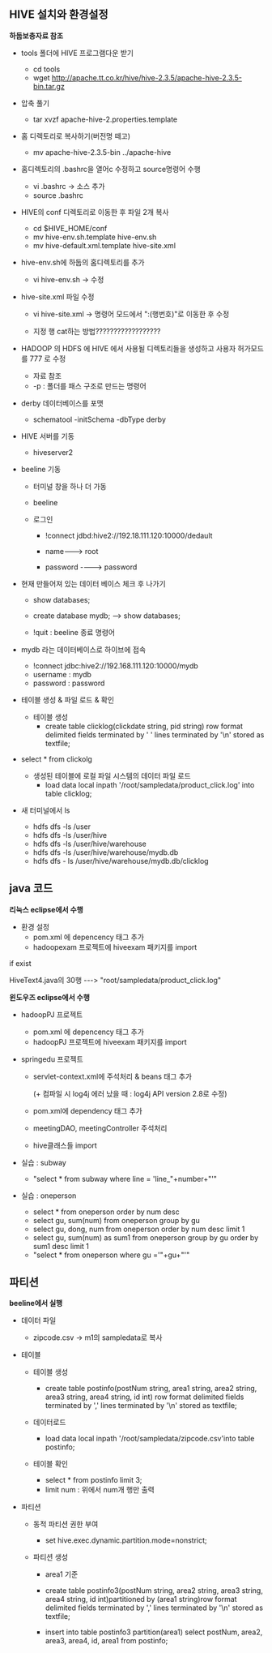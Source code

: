 ## HIVE 설치와 환경설정

**하둡보충자료 참조**

- tools 폴더에 HIVE 프로그램다운 받기
  - cd tools
  - wget http://apache.tt.co.kr/hive/hive-2.3.5/apache-hive-2.3.5-bin.tar.gz

- 압축 풀기
  - tar xvzf apache-hive-2.properties.template

- 홈 디렉토리로 복사하기(버전명 떼고)
  - mv apache-hive-2.3.5-bin ../apache-hive

- 홈디렉토리의 .bashrc을 열어c 수정하고 source명령어 수행

  - vi .bashrc -> 소스 추가
  - source .bashrc

- HIVE의 conf 디렉토리로 이동한 후 파일 2개 복사

  - cd $HIVE_HOME/conf
  - mv hive-env.sh.template hive-env.sh
  - mv  hive-default.xml.template hive-site.xml  

- hive-env.sh에 하둡의 홈디렉토리를 추가

  - vi hive-env.sh -> 수정

- hive-site.xml 파일 수정

  - vi hive-site.xml -> 명령어 모드에서 ":(행번호)"로 이동한 후 수정

  - 지정 행 cat하는 방법??????????????????

- HADOOP 의 HDFS 에 HIVE 에서 사용될 디렉토리들을 생성하고 사용자 허가모드를  777 로 수정

  - 자료 참조
  - -p : 폴더를 패스 구조로 만드는 명령어

- derby 데이터베이스를 포맷

  - schematool -initSchema -dbType derby

- HIVE 서버를 기동

  - hiveserver2  

- beeline 기동

  - 터미널 창을 하나 더 가동

  - beeline

  - 로그인 

    - !connect jdbd:hive2://192.18.111.120:10000/dedault

    - name---> root

    - password ----> password

- 현재 만들어져 있는 데이터 베이스 체크 후 나가기

  - show databases;

  - create database mydb; --> show databases;
  - !quit  : beeline 종료 명령어

- mydb 라는 데이터베이스로  하이브에 접속

  - !connect  jdbc:hive2://192.168.111.120:10000/mydb
  - username : mydb
  - password : password

- 테이블 생성 & 파일 로드 & 확인

  - 테이블 생성
    - create table clicklog(clickdate string, pid string) row format delimited fields terminated by ' ' lines terminated by '\n' stored as textfile;
- select * from clickolg
  - 생성된 테이블에 로컬 파일 시스템의 데이터 파일 로드
    - load data local inpath '/root/sampledata/product_click.log' into table clicklog;
- 새 터미널에서 ls
    - hdfs dfs -ls /user
    - hdfs dfs -ls /user/hive
    - hdfs dfs -ls /user/hive/warehouse
    - hdfs dfs -ls /user/hive/warehouse/mydb.db
    - hdfs dfs - ls /user/hive/warehouse/mydb.db/clicklog





## java 코드

**리눅스 eclipse에서 수행**

- 환경 설정
  - pom.xml 에 depencency 태그 추가
  - hadoopexam 프로젝트에 hiveexam 패키지를 import

if exist

HiveText4.java의 30행 ---> "root/sampledata/product_click.log"



**윈도우즈 eclipse에서 수행**

- hadoopPJ 프로젝트
  - pom.xml 에 depencency 태그 추가
  - hadoopPJ 프로젝트에 hiveexam 패키지를 import
  
- springedu 프로젝트
  
  - servlet-context.xml에 주석처리 & beans 태그 추가 
  
    (+ 컴파일 시 log4j 에러 났을 때 : log4j API version 2.8로 수정) 
  
  - pom.xml에 dependency 태그 추가
  
  - meetingDAO,  meetingController 주석처리
  
  - hive클래스들 import

- 실습 : subway

  - "select * from subway where line = 'line_"+number+"'"


- 실습 : oneperson
  - select * from oneperson order by num desc
  - select gu, sum(num) from oneperson group by gu
  - select gu, dong, num from oneperson order by num desc limit 1
  - select gu, sum(num) as sum1 from oneperson group by gu order by sum1 desc limit 1
  - "select * from oneperson where gu ='"+gu+"'"





## 파티션

**beeline에서 실행**

- 데이터 파일 

  - zipcode.csv -> m1의 sampledata로 복사

- 테이블

  - 테이블 생성
    - create table postinfo(postNum string, area1 string, area2 string, area3 string, area4 string, id int) row format delimited fields terminated by ',' lines terminated by '\n' stored as textfile;

  - 데이터로드
    - load data local inpath '/root/sampledata/zipcode.csv'into table postinfo;

  - 테이블 확인
    - select * from postinfo limit 3;
    - limit num : 위에서 num개 행만 출력

- 파티션

  - 동적 파티션 권한 부여
    - set hive.exec.dynamic.partition.mode=nonstrict;

  - 파티션 생성

    - area1 기준

    - create table postinfo3(postNum string, area2 string, area3 string, area4 string, id int)partitioned by (area1 string)row format delimited fields terminated by ',' lines terminated by '\n' stored as textfile;
    - insert into table postinfo3 partition(area1) select postNum, area2, area3, area4, id, area1 from postinfo;





